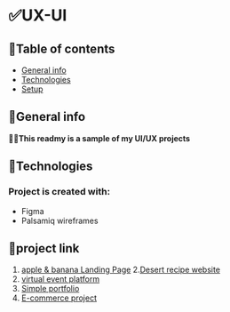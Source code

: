 # **✅UX-UI**

## 🌟Table of contents

* [General info](#general-info)
* [Technologies](#technologies)
* [Setup](#setup)

## 🌟General info

**👩‍💻This readmy is a sample of  my UI/UX  projects**
	
## 🌟Technologies

### Project is created with:

* Figma
* Palsamiq wireframes
	
## 🌟project link 

 1. [apple & banana Landing Page](https://www.figma.com/file/tMrgAYintlX6qguwUMafXq/landing-page?type=design&node-id=0-1&mode=design&t=c8bg5mV2FeNIZA3y-0)
 2.[Desert recipe website](https://www.figma.com/file/25dholRXCirBVX1K9SRvrq/Desert-recip?type=design&node-id=0-1&mode=design&t=IiowEk4Novf8MRFk-0)
 3. [virtual event platform](https://www.figma.com/file/ETszZA1vUjo4QAorOJZyS9/virtual-event-platform?type=design&node-id=0-1&mode=design&t=AQW5OpHtGX1yZMTQ-0)
 4. [Simple portfolio](https://www.figma.com/file/L5ARe91tGKSbVrJfI6xUux/portfolio?type=design&node-id=0-1&mode=design&t=P6DIfWEGw43ux6PA-0)
 5. [E-commerce project](https://www.figma.com/file/lxMS5mvFjCb1q6FiUeiMT6/E-commerce-project?type=design&node-id=0-1&mode=design&t=tCWvqBd2Lmh4oSGO-0)
 

